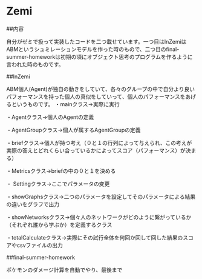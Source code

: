 # Zemi

##内容

自分がゼミで扱って実装したコードを二つ載せています。一つ目はInZemiはABMというシュミレーションモデルを作った時のもので、二つ目のfinal-summer-homeworkは初期の頃にオブジェクト思考のプログラムを作るように言われた時のものです。

##InZemi

ABM個人(Agent)が独自の動きをしていて、各々のグループの中で自分より良いパフォーマンスを持った個人の真似をしていって、個人のパフォーマンスをあげるというものです。
・mainクラス→実際に実行

・Agentクラス→個人のAgentの定義

・AgentGroupクラス→個人が属するAgentGroupの定義

・briefクラス→個人が持つ考え（０と１の行列によって与えられ、この考えが実際の答えとどれくらい合っているかによってスコア（パフォーマンス）が決まる）

・Metricsクラス→briefの中の０と１を決める

・ Settingクラス→ここでパラメータの変更

・showGraphsクラス→二つのパラメータを設定してそのパラメータによる結果の違いをグラフで出力

・showNetworksクラス→個々人のネットワークがどのように繋がっているか（それぞれ誰から学ぶか）を定義するクラス

・totalCalculateクラス→実際にその試行全体を何回か回して回した結果のスコアやcsvファイルの出力


##final-summer-homework

ポケモンのダメージ計算を自動でやり、最後まで
